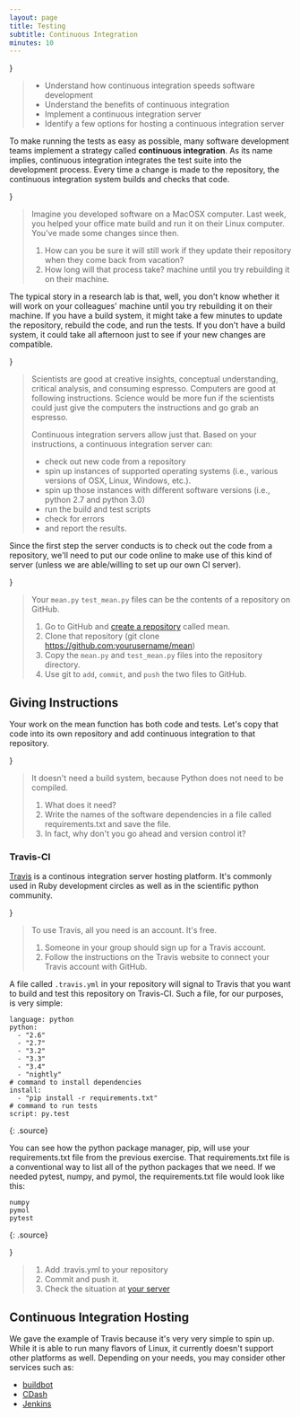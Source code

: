 ```yaml
---
layout: page
title: Testing
subtitle: Continuous Integration
minutes: 10
---
```

}
>
> *   Understand how continuous integration speeds software development
> *   Understand the benefits of continuous integration
> *   Implement a continuous integration server
> *   Identify a few options for hosting a continuous integration server


To make running the tests as easy as possible, many software development teams
implement a strategy called **continuous integration**.
As its name implies, continuous integration integrates the test suite into the
development process. Every time a change is made to the repository, the
continuous integration system builds and checks that code.

}
>
> Imagine you developed software on a MacOSX computer. Last week, you helped
> your office mate build and run it on their Linux computer. You've made some
> changes since then.
>
> 1. How can you be sure it will still work if they update their repository
> when they come back from vacation?
> 2. How long will that process take?
 machine until you try rebuilding it on their machine.

The typical story in a research lab is that, well, you don't know whether it
will work on your colleagues' machine until you try rebuilding it on their
machine. If you have a build system, it might take a few minutes to update the
repository, rebuild the code, and run the tests. If you don't have a build
system, it could take all afternoon just to see if your new changes are
compatible.

}
>
> Scientists are good at creative insights, conceptual understanding, critical
> analysis, and consuming espresso. Computers are good at following instructions.
> Science would be more fun if the scientists could just give the computers the
> instructions and go grab an espresso.
>
> Continuous integration servers allow just that. Based on your instructions, a
> continuous integration server can:
>
> - check out new code from a repository
> - spin up instances of supported operating systems (i.e., various versions of OSX, Linux, Windows, etc.).
> - spin up those instances with different software versions (i.e., python 2.7 and python 3.0)
> - run the build and test scripts
> - check for errors
> - and report the results.

Since the first step the server conducts is to check out the code from a
repository, we'll need to put our code online to make use of this kind of
server (unless we are able/willing to set up our own CI server).

}
>
> Your `mean.py` `test_mean.py` files can be the contents of a repository on
> GitHub.
>
> 1. Go to GitHub and [create a repository](https://github.com/new) called
> mean.
> 2. Clone that repository (git clone https://github.com:yourusername/mean)
> 3. Copy the `mean.py` and `test_mean.py` files into the repository directory.
> 4. Use git to `add`, `commit`, and `push` the two files to GitHub.

## Giving Instructions

Your work on the mean function has both code and tests. Let's copy that code
into its own repository and add continuous integration to that repository.

}
>
> It doesn't need a build system, because Python does not
> need to be compiled.
>
> 1. What does it need?
> 2. Write the names of the software dependencies in a file called
> requirements.txt and save the file.
> 3. In fact, why don't you go ahead and version control it?


### Travis-CI

[Travis](https://travis-ci.org/) is a continous integration server hosting platform. It's commonly used
in Ruby development circles as well as in the scientific python community.

}
>
> To use Travis, all you need is an account. It's free.
>
> 1. Someone in your group should sign up for a Travis account.
> 2. Follow the instructions on the Travis website to connect your Travis account with GitHub.

A file called `.travis.yml` in your repository will signal to Travis that you want to build and test this repository on Travis-CI. Such a file, for our purposes, is very simple:

~~~
language: python
python:
  - "2.6"
  - "2.7"
  - "3.2"
  - "3.3"
  - "3.4"
  - "nightly"
# command to install dependencies
install:
  - "pip install -r requirements.txt"
# command to run tests
script: py.test
~~~
{: .source}

You can see how the python package manager, pip, will use your requirements.txt file
from the previous exercise. That requirements.txt file is a conventional way to
list all of the python packages that we need. If we needed pytest, numpy, and
pymol, the requirements.txt file would look like this:

~~~
numpy
pymol
pytest
~~~
{: .source}

}
>
> 1. Add .travis.yml to your repository
> 2. Commit and push it.
> 3. Check the situation at [your server](https://travis-ci.org/)


## Continuous Integration Hosting

We gave the example of Travis because it's very very simple to spin up. While
it is able to run many flavors of Linux, it currently doesn't support other
platforms as well. Depending on your needs, you may consider other services
such as:

- [buildbot](http://buildbot.net/)
- [CDash](http://www.cdash.org/)
- [Jenkins](https://jenkins-ci.org/)
